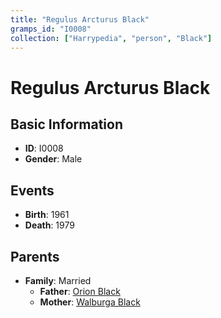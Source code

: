 ```yaml
---
title: "Regulus Arcturus Black"
gramps_id: "I0008"
collection: ["Harrypedia", "person", "Black"]
---
```


# Regulus Arcturus Black

## Basic Information

- **ID**: I0008
- **Gender**: Male

## Events

- **Birth**: 1961
- **Death**: 1979

## Parents

- **Family**: Married
  - **Father**: [Orion Black](//Black/Orion/)
  - **Mother**: [Walburga Black](//Black/Walburga/)

